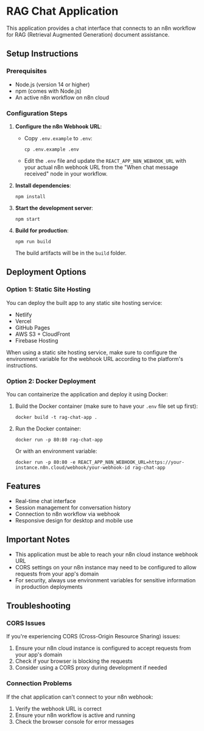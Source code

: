 # RAG Chat Application

This application provides a chat interface that connects to an n8n workflow for RAG (Retrieval Augmented Generation) document assistance.

## Setup Instructions

### Prerequisites
- Node.js (version 14 or higher)
- npm (comes with Node.js)
- An active n8n workflow on n8n cloud

### Configuration Steps

1. **Configure the n8n Webhook URL**: 
   - Copy `.env.example` to `.env`:
     ```
     cp .env.example .env
     ```
   - Edit the `.env` file and update the `REACT_APP_N8N_WEBHOOK_URL` with your actual n8n webhook URL from the "When chat message received" node in your workflow.

2. **Install dependencies**: 
   ```
   npm install
   ```

3. **Start the development server**:
   ```
   npm start
   ```

4. **Build for production**:
   ```
   npm run build
   ```
   The build artifacts will be in the `build` folder.

## Deployment Options

### Option 1: Static Site Hosting
You can deploy the built app to any static site hosting service:
- Netlify
- Vercel
- GitHub Pages
- AWS S3 + CloudFront
- Firebase Hosting

When using a static site hosting service, make sure to configure the environment variable for the webhook URL according to the platform's instructions.

### Option 2: Docker Deployment
You can containerize the application and deploy it using Docker:

1. Build the Docker container (make sure to have your `.env` file set up first):
   ```
   docker build -t rag-chat-app .
   ```

2. Run the Docker container:
   ```
   docker run -p 80:80 rag-chat-app
   ```

   Or with an environment variable:
   ```
   docker run -p 80:80 -e REACT_APP_N8N_WEBHOOK_URL=https://your-instance.n8n.cloud/webhook/your-webhook-id rag-chat-app
   ```

## Features
- Real-time chat interface
- Session management for conversation history
- Connection to n8n workflow via webhook
- Responsive design for desktop and mobile use

## Important Notes
- This application must be able to reach your n8n cloud instance webhook URL
- CORS settings on your n8n instance may need to be configured to allow requests from your app's domain
- For security, always use environment variables for sensitive information in production deployments

## Troubleshooting

### CORS Issues
If you're experiencing CORS (Cross-Origin Resource Sharing) issues:

1. Ensure your n8n cloud instance is configured to accept requests from your app's domain
2. Check if your browser is blocking the requests
3. Consider using a CORS proxy during development if needed

### Connection Problems
If the chat application can't connect to your n8n webhook:

1. Verify the webhook URL is correct
2. Ensure your n8n workflow is active and running
3. Check the browser console for error messages
